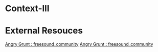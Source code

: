 # Context-III



# External Resouces
[Angry Grunt : freesound_community](https://pixabay.com/sound-effects/angry-grunt-103204/)
[Angry Grunt : freesound_community](https://pixabay.com/sound-effects/disapproving-male-grunt-38196/)
